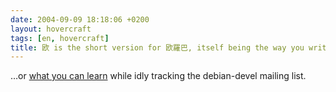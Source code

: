 ```yaml
---
date: 2004-09-09 18:18:06 +0200
layout: hovercraft
tags: [en, hovercraft]
title: 欧 is the short version for 欧羅巴, itself being the way you write Europe, or rather ヨーロッパ in Chinese characters
---
```


…or [what you can learn](/hovercraft/japanese.png 'a recent Mike Hommey’s email') while idly tracking the debian-devel mailing list.
